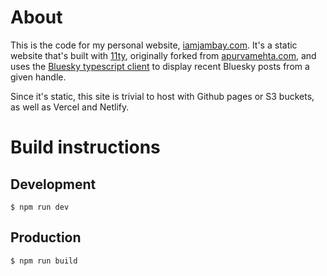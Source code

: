 # About
This is the code for my personal website, [iamjambay.com](https://iamjambay.com). It's a static website that's built with [11ty](https://11ty.dev), originally forked from [apurvamehta.com](https://apurvamehta.com), and uses the [Bluesky typescript client](https://docs.bsky.app/docs/starter-templates/clients) to display recent Bluesky posts from a given handle.

Since it's static, this site is trivial to host with Github pages or S3 buckets, as well as Vercel and  Netlify.

# Build instructions

## Development

```shell
$ npm run dev
```

## Production

```shell
$ npm run build
```
